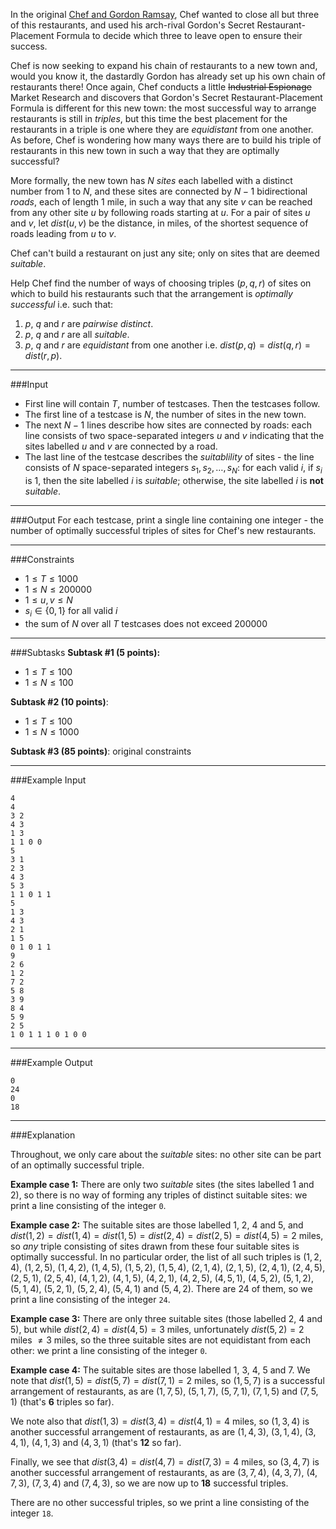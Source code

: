In the original [Chef and Gordon Ramsay](https://www.codechef.com/problems/CHGORAM), Chef wanted to close all but three of this restaurants, and used his arch-rival Gordon's Secret Restaurant-Placement Formula to decide which three to leave open to ensure their success.

Chef is now seeking to expand his chain of restaurants to a new town and, would you know it, the dastardly Gordon has already set up his own chain of restaurants there! Once again, Chef conducts a little <strike>Industrial Espionage</strike> Market Research and discovers that Gordon's Secret Restaurant-Placement Formula is different for this new town: the most successful way to arrange restaurants is still in _triples_, but this time the best placement for the restaurants in a triple is one where they are _equidistant_ from one another. As before, Chef is wondering how many ways there are to build his triple of restaurants in this new town in such a way that they are optimally successful?

More formally, the new town has $N$ _sites_ each labelled with a distinct number from $1$ to $N$, and these sites are connected by $N - 1$ bidirectional _roads_, each of length 1 mile, in such a way that any site $v$ can be reached from any other site $u$ by following roads starting at $u$. For a pair of sites $u$ and $v$, let $\textit{dist}(u, v)$ be the distance, in miles, of the shortest sequence of roads leading from $u$ to $v$.

Chef can't build a restaurant on just any site; only on sites that are deemed _suitable_.

Help Chef find the number of ways of choosing triples $(p, q, r)$ of sites on which to build his restaurants such that the arrangement is _optimally successful_ i.e. such that:

1. $p$, $q$ and $r$ are _pairwise distinct_.
2. $p$, $q$ and $r$ are all _suitable_.
3. $p$, $q$ and $r$ are _equidistant_ from one another i.e. $\textit{dist}(p,q)=\textit{dist}(q,r)=\textit{dist}(r,p)$.

___
###Input

- First line will contain $T$, number of testcases. Then the testcases follow. 
- The first line of a testcase is $N$, the number of sites in the new town.
- The next $N-1$ lines describe how sites are connected by roads: each line consists of two space-separated integers $u$ and $v$ indicating that the sites labelled $u$ and $v$ are connected by a road.
- The last line of the testcase describes the _suitablility_ of sites - the line consists of $N$ space-separated integers $s_1, s_2, \ldots , s_N$: for each valid $i$, if $s_i$ is 1, then the site labelled $i$ is _suitable_; otherwise, the site labelled $i$ is **not** _suitable_.

___
###Output
For each testcase, print a single line containing one integer - the number of optimally successful triples of sites for Chef's new restaurants.

___
###Constraints 
- $1 \leq T \leq 1000$
- $1 \leq N \leq 200000$
- $1 \leq u,v \leq N$
- $s_i \in \{0,1\}$ for all valid $i$
- the sum of $N$ over all $T$ testcases does not exceed $200000$

___
###Subtasks
**Subtask #1 (5 points):** 

* $1 \leq T \leq 100$
* $1 \leq N \leq 100$

**Subtask #2 (10 points)**: 

* $1 \leq T \leq 100$ 
* $1 \leq N \leq 1000$

**Subtask #3 (85 points)**: original constraints

___
###Example Input

```
4
4 
3 2
4 3
1 3
1 1 0 0
5
3 1
2 3
4 3
5 3
1 1 0 1 1
5
1 3
4 3
2 1
1 5
0 1 0 1 1
9
2 6
1 2
7 2
5 8
3 9
8 4
5 9
2 5
1 0 1 1 1 0 1 0 0
```

___
###Example Output

```
0
24
0
18
```

___
###Explanation

Throughout, we only care about the _suitable_ sites: no other site can be part of an optimally successful triple.

**Example case 1:** There are only two _suitable_ sites (the sites labelled $1$ and $2$), so there is no way of forming any triples of distinct suitable sites: we print a line consisting of the integer `0`.

**Example case 2:** The suitable sites are those labelled $1$, $2$, $4$ and $5$, and $\textit{dist}(1,2)=\textit{dist}(1,4)=\textit{dist}(1,5)=\textit{dist}(2,4)=\textit{dist}(2,5)=\textit{dist}(4,5)=2$ miles, so _any_ triple consisting of sites drawn from these four suitable sites is optimally successful. In no particular order, the list of all such triples is $(1, 2, 4)$, $(1, 2, 5)$, $(1, 4, 2)$, $(1, 4, 5)$, $(1, 5, 2)$, $(1, 5, 4)$, $(2, 1, 4)$, $(2, 1, 5)$, $(2, 4, 1)$, $(2, 4, 5)$, $(2, 5, 1)$, $(2, 5, 4)$, $(4, 1, 2)$, $(4, 1, 5)$, $(4, 2, 1)$, $(4, 2, 5)$, $(4, 5, 1)$, $(4, 5, 2)$, $(5, 1, 2)$, $(5, 1, 4)$, $(5, 2, 1)$, $(5, 2, 4)$, $(5, 4, 1)$ and $(5, 4, 2)$. There are $24$ of them, so we print a line consisting of the integer `24`.

**Example case 3:** There are only three suitable sites (those labelled $2$, $4$ and $5$), but while $\textit{dist}(2,4)=\textit{dist}(4,5)=3$ miles, unfortunately $\textit{dist}(5,2)=2$ miles $\neq 3$ miles, so the three suitable sites are not equidistant from each other: we print a line consisting of the integer `0`.

**Example case 4:** The suitable sites are those labelled $1$, $3$, $4$, $5$ and $7$. We note that $\textit{dist}(1,5)=\textit{dist}(5,7)=\textit{dist}(7,1)=2$ miles, so $(1,5,7)$ is a successful arrangement of restaurants, as are $(1,7,5)$, $(5,1,7)$, $(5,7,1)$, $(7,1,5)$ and $(7,5,1)$ (that's **6** triples so far).

We note also that $\textit{dist}(1,3)=\textit{dist}(3,4)=\textit{dist}(4,1)=4$ miles, so $(1,3,4)$ is another successful arrangement of restaurants, as are $(1,4,3)$, $(3,1,4)$, $(3,4,1)$, $(4,1,3)$ and $(4,3,1)$ (that's **12** so far).

Finally, we see that $\textit{dist}(3,4)=\textit{dist}(4,7)=\textit{dist}(7,3)=4$ miles, so $(3,4,7)$ is another successful arrangement of restaurants, as are $(3,7,4)$, $(4,3,7)$, $(4,7,3)$, $(7,3,4)$ and $(7,4,3)$, so we are now up to **18** successful triples.

There are no other successful triples, so we print a line consisting of the integer `18`.



